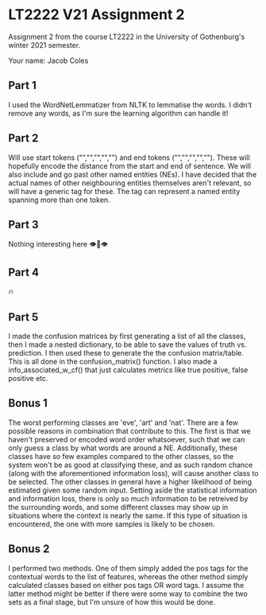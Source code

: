 # LT2222 V21 Assignment 2

Assignment 2 from the course LT2222 in the University of Gothenburg's winter 2021 semester.

Your name: Jacob Coles

## Part 1
I used the WordNetLemmatizer from NLTK to lemmatise the words. I didn't remove any words, as I'm sure the learning algorithm can handle it!

## Part 2

Will use start tokens ("<s1>","<s2>","<s3>","<s4>","<s5>") and end tokens ("<e1>","<e2>","<e3>","<e4>","<e5>").
These will hopefully encode the distance from the start and end of sentence. 
We will also include and go past other named entities (NEs). I have decided that the actual names of other neighbouring entities themselves aren't relevant, so will have a generic <ne> tag for these. The <ne> tag can represent a named entity spanning more than one token. 

## Part 3
Nothing interesting here 👁👄👁

## Part 4
🔥

## Part 5
I made the confusion matrices by first generating a list of all the classes, then I made a nested dictionary, to be able to save the values of truth vs. prediction. I then used these to generate the the confusion matrix/table. This is all done in the confusion_matrix() function. 
I also made a info_associated_w_cf() that just calculates metrics like true positive, false positive etc.

## Bonus 1
The worst performing classes are 'eve', 'art' and 'nat'. There are a few possible reasons in combination that contribute to this. The first is that we haven't preserved or encoded word order whatsoever, such that we can only guess a class by what words are around a NE. Additionally, these classes have so few examples compared to the other classes, so the system won't be as good at classifying these, and as such random chance (along with the aforementioned information loss), will cause another class to be selected. The other classes in general have a higher likelihood of being estimated given some random input. Setting aside the statistical information and information loss, there is only so much information to be retreived by the surrounding words, and some different classes may show up in situations where the context is nearly the same. If this type of situation is encountered, the one with more samples is likely to be chosen. 

## Bonus 2
I performed two methods. One of them simply added the pos tags for the contextual words to the list of features, whereas the other method simply calculated classes based on either pos tags OR word tags. I assume the latter method might be better if there were some way to combine the two sets as a final stage, but I'm unsure of how this would be done. 
